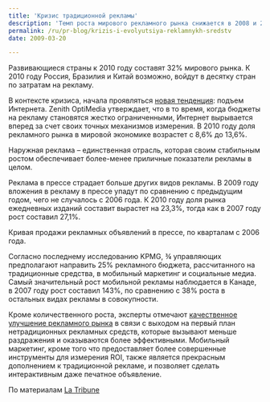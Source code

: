 ```yaml
---
title: 'Кризис традиционной рекламы'
description: 'Темп роста мирового рекламного рынка снижается в 2008 и 2009 году по причине экономического кризиса, - так заключило недавно агентство Zenith OptiMedia,  которое предсказало рост рынка в 4,3% в этом году, и 4% в прошлом. Zenith OptiMedia заявляет, что финансовый кризис оказал значительное влияние на развитие экономики стран, и прогнозы по Северной Америке и Западной Европе пришлось разделить на два. За исключением Японии, в которой темп роста экономики изменился незначительно, рост Азиатско-Тихоокеанского региона составил 10,1% в 2008, и 7,1% в 2009, в Латинской Америке 8,1% и 11,6% соответственно.'
permalink: /ru/pr-blog/krizis-i-evolyutsiya-reklamnykh-sredstv
date: 2009-03-20

---
```


Развивающиеся страны к 2010 году составят 32% мирового рынка. К 2010 году Россия, Бразилия и Китай возможно, войдут в десятку стран по затратам на рекламу.

В контексте кризиса, начала проявляться <a href="http://www.latribune.fr/entreprises/blog/le-blog-business-dolivier-provost/20081112trib000309376/publicite--crise-mais-aussi-opportunites.html">новая тенденция</a>: подъем Интернета.  Zenith OptiMedia утверждает, что в то время, когда бюджеты на рекламу становятся жестко ограниченными, Интернет вырывается вперед за счет своих точных механизмов измерения. В 2010 году доля рекламного рынка в мировой экономике возрастет с 8,6% до 13,6%.

Наружная реклама – единственная отрасль, которая своим стабильным ростом обеспечивает более-менее приличные показатели рекламы в целом.

Реклама в прессе страдает больше других видов рекламы. В 2009 году вложения в рекламу в прессе упадут по сравнению с предыдущим годом, чего не случалось с 2006 года. К 2010 году доля рынка ежедневных изданий составит вырастет на 23,3%, тогда как в 2007 году рост составил 27,1%.

Кривая продажи рекламных объявлений в прессе, по кварталам с 2006 года.

Согласно последнему исследованию KPMG, ¾ управляющих предполагают направить 25% рекламного бюджета, рассчитанного на традиционные средства, в мобильный маркетинг и социальные медиа. Самый значительный рост мобильной рекламы наблюдается в Канаде, в 2007 году рост составил 143%, по сравнению с 38% роста в остальных видах рекламы в совокупности.

Кроме количественного роста, эксперты отмечают <a href="http://txt-mktg.com/blog/2009/03/06/publicite-mobile-remede-contre-la-crise/">качественное улучшение рекламного рынка</a> в связи с выходом на первый план нетрадиционных рекламных средств, которые вызывают меньше раздражения  и оказываются более эффективными. Мобильный маркетинг, кроме того что предоставляет более совершенные инструменты для измерения ROI, также является прекрасным дополнением к традиционной рекламе, и позволяет сделать интерактивным даже печатное объявление.

По материалам <a href="http://www.latribune.fr/entreprises/blog/le-blog-business-dolivier-provost/20081112trib000309376/publicite--crise-mais-aussi-opportunites.html"> La Tribune </a>

